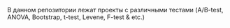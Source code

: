 
В данном репозитории лежат проекты с различными тестами (A/B-test, ANOVA, Bootstrap, t-test, Levene, F-test & etc.)
